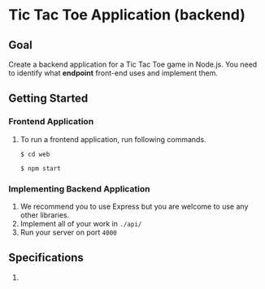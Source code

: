 # Tic Tac Toe Application (backend)

## Goal
Create a backend application for a Tic Tac Toe game in Node.js. You need to identify what **endpoint** front-end uses and implement them.

## Getting Started
### Frontend Application
1. To run a frontend application, run following commands. 
    
    `$ cd web`

    `$ npm start`

### Implementing Backend Application
1. We recommend you to use Express but you are welcome to use any other libraries.
1. Implement all of your work in `./api/`
1. Run your server on port `4000`

## Specifications
1. 